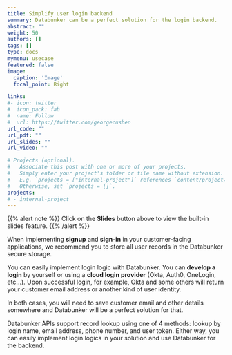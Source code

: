 ```yaml
---
title: Simplify user login backend
summary: Databunker can be a perfect solution for the login backend.
abstract: ""
weight: 50
authors: []
tags: []
type: docs
mymenu: usecase
featured: false
image:
  caption: 'Image'
  focal_point: Right

links:
#- icon: twitter
#  icon_pack: fab
#  name: Follow
#  url: https://twitter.com/georgecushen
url_code: ""
url_pdf: ""
url_slides: ""
url_video: ""

# Projects (optional).
#   Associate this post with one or more of your projects.
#   Simply enter your project's folder or file name without extension.
#   E.g. `projects = ["internal-project"]` references `content/project/deep-learning/index.md`.
#   Otherwise, set `projects = []`.
projects:
# - internal-project
---
```


{{% alert note %}}
Click on the **Slides** button above to view the built-in slides feature.
{{% /alert %}}

When implementing **signup** and **sign-in** in your customer-facing applications, we recommend you to store all user records in the Databunker secure storage.

You can easily implement login logic with Databunker. You can **develop a login** by yourself or using a **cloud login provider** (Okta, Auth0, OneLogin, etc...). Upon successful login, for example, Okta and some others will return your customer email address or another kind of user identity.

In both cases, you will need to save customer email and other details somewhere and Databunker will be a perfect solution for that.

Databunker APIs support record lookup using one of 4 methods: lookup by login name, email address, phone number, and user token. Either way, you can easily implement login logics in your solution and use Databunker for the backend.
